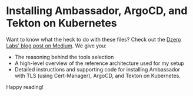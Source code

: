# Installing Ambassador, ArgoCD, and Tekton on Kubernetes

Want to know what the heck to do with these files? Check out the [Dzero Labs' blog post on Medium](https://medium.com/dzerolabs/installing-ambassador-argocd-and-tekton-on-kubernetes-540aacc983b9). We give you:

* The reasoning behind the tools selection
* A high-level overview of the reference architecture used for my setup
* Detailed instructions and supporting code for installing Ambassador with TLS (using Cert-Manager), ArgoCD, and Tekton on Kubernetes.

Happy reading!
